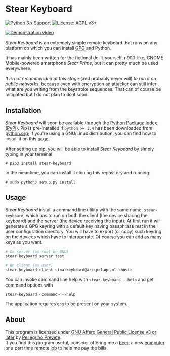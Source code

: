 # Stear Keyboard

[![Python 3.x Support](https://img.shields.io/pypi/pyversions/Django.svg)](https://python.org)
[![License: AGPL v3+](https://img.shields.io/badge/license-AGPL%20v3%2B-blue.svg)](http://www.gnu.org/licenses/agpl-3.0) 

[![Demonstration video](https://i.imgur.com/zWWQ6YY.png)](https://youtu.be/diYgNXi3zY8)

*Stear Keyboard* is an extremely simple remote keyboard that runs on any platform on which you can install [GPG](https://gnupg.org) and Python.

It has mainly been written for the fictional do-it-yourself, n900-like, GNOME Mobile-powered smartphone *Stear Prime*, but it can pretty much be used everywhere.

*It is not recommended at this stage* (and probably never will) *to run it on public networks*, because even with encryption an attacker can still infer what are you writing from the keystroke sequences. That can of course be mitigated but I do not plan to do it soon.

## Installation

*Stear Keyboard* will soon be available through the [Python Package Index (PyPI)](https://pypi.org/). Pip is pre-installed if `python >= 3.4` has been downloaded from [python.org](https://python.org); if you're using a GNU/Linux distribution, you can find how to install it on this [page](https://packaging.python.org/guides/installing-using-linux-tools/#installing-pip-setuptools-wheel-with-linux-package-managers).

After setting up pip, you will be able to install *Stear Keyboard* by simply typing in your terminal

    # pip3 install stear-keyboard

In the meantime, you can install it cloning this repository and running

    # sudo python3 setup.py install

## Usage

*Stear Keyboard* install a command line utility with the same name, `stear-keyboard`, which has to run on both the client (the device sharing the keyboard) and the server (the device receiving the input). At first run it will generate a GPG keyring with a default key having passphrase *test* in the user configuration directory. You will have to export (or copy) such keyring on the devices which have to interoperate. Of course you can add as many keys as you want.

```bash
# On server (as root on GNU)
stear-keyboard server test

# On client (as user)
stear-keyboard client stearkeyboard@arcipelago.ml <host>
```

You can invoke command line help with `stear-keyboard --help` and get command options with

    stear-keyboard <command> --help

The application requires `gpg` to be present on your system.

## About

This program is licensed under [GNU Affero General Public License v3 or later](https://www.gnu.org/licenses/gpl-3.0.en.html) by [Pellegrino Prevete](http://prevete.ml).<br>
If you find this program useful, consider offering me a [beer](https://patreon.com/tallero), a new [computer](https://patreon.com/tallero) or a part time remote [job](mailto:pellegrinoprevete@gmail.com) to help me pay the bills.


